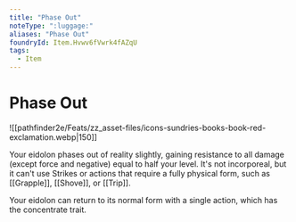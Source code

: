 ```yaml
---
title: "Phase Out"
noteType: ":luggage:"
aliases: "Phase Out"
foundryId: Item.Hvwv6fVwrk4fAZqU
tags:
  - Item
---
```


# Phase Out
![[pathfinder2e/Feats/zz_asset-files/icons-sundries-books-book-red-exclamation.webp|150]]

Your eidolon phases out of reality slightly, gaining resistance to all damage (except force and negative) equal to half your level. It's not incorporeal, but it can't use Strikes or actions that require a fully physical form, such as [[Grapple]], [[Shove]], or [[Trip]].

Your eidolon can return to its normal form with a single action, which has the concentrate trait.
